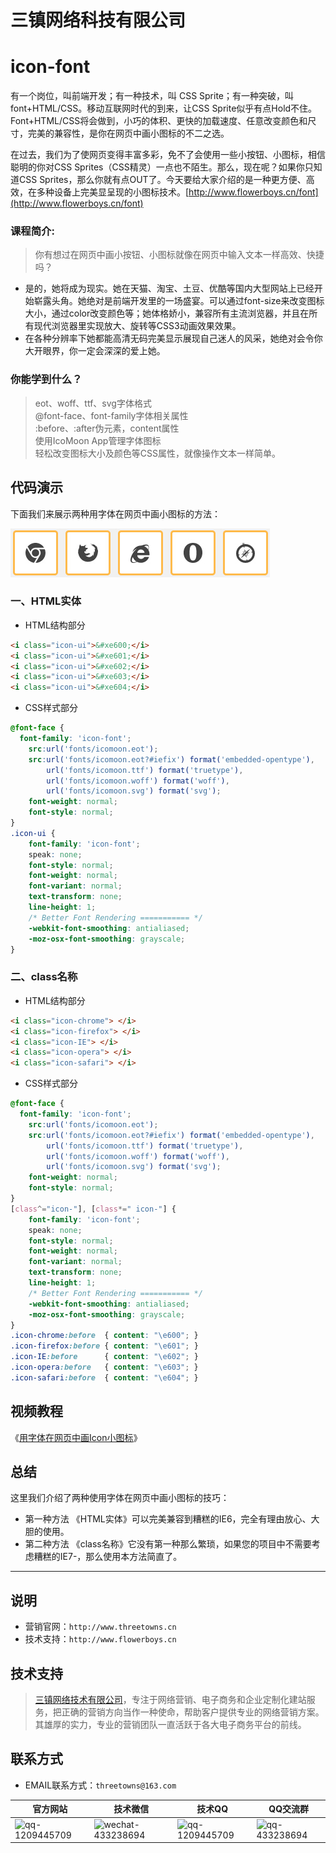# 三镇网络科技有限公司

icon-font
=====
有一个岗位，叫前端开发；有一种技术，叫 CSS Sprite；有一种突破，叫font+HTML/CSS。移动互联网时代的到来，让CSS Sprite似乎有点Hold不住。Font+HTML/CSS将会做到，小巧的体积、更快的加载速度、任意改变颜色和尺寸，完美的兼容性，是你在网页中画小图标的不二之选。

在过去，我们为了使网页变得丰富多彩，免不了会使用一些小按钮、小图标，相信聪明的你对CSS Sprites（CSS精灵）一点也不陌生。那么，现在呢？如果你只知道CSS Sprites，那么你就有点OUT了。今天要给大家介绍的是一种更方便、高效，在多种设备上完美显呈现的小图标技术。[http://www.flowerboys.cn/font](http://www.flowerboys.cn/font)

### 课程简介:

> 你有想过在网页中画小按钮、小图标就像在网页中输入文本一样高效、快捷吗？
* 是的，她将成为现实。她在天猫、淘宝、土豆、优酷等国内大型网站上已经开始崭露头角。她绝对是前端开发里的一场盛宴。可以通过font-size来改变图标大小，通过color改变颜色等；她体格娇小，兼容所有主流浏览器，并且在所有现代浏览器里实现放大、旋转等CSS3动画效果效果。
* 在各种分辨率下她都能高清无码完美显示展现自己迷人的风采，她绝对会令你大开眼界，你一定会深深的爱上她。

### 你能学到什么？
> eot、woff、ttf、svg字体格式<br>
> @font-face、font-family字体相关属性<br>
> :before、:after伪元素，content属性<br>
> 使用IcoMoon App管理字体图标<br>
> 轻松改变图标大小及颜色等CSS属性，就像操作文本一样简单。

## 代码演示
下面我们来展示两种用字体在网页中画小图标的方法：<br>

![github](https://github.com/hash-lee/icon-font/blob/master/images/show.jpg "github")

### 一、HTML实体
* HTML结构部分
```html
<i class="icon-ui">&#xe600;</i>
<i class="icon-ui">&#xe601;</i>
<i class="icon-ui">&#xe602;</i>
<i class="icon-ui">&#xe603;</i>
<i class="icon-ui">&#xe604;</i>
```

* CSS样式部分
```css
@font-face {
  font-family: 'icon-font';
	src:url('fonts/icomoon.eot');
	src:url('fonts/icomoon.eot?#iefix') format('embedded-opentype'),
		url('fonts/icomoon.ttf') format('truetype'),
		url('fonts/icomoon.woff') format('woff'),
		url('fonts/icomoon.svg') format('svg');
	font-weight: normal;
	font-style: normal;
}
.icon-ui {
	font-family: 'icon-font';
	speak: none;
	font-style: normal;
	font-weight: normal;
	font-variant: normal;
	text-transform: none;
	line-height: 1;
	/* Better Font Rendering =========== */
	-webkit-font-smoothing: antialiased;
	-moz-osx-font-smoothing: grayscale;
}
```

### 二、class名称
* HTML结构部分
```html
<i class="icon-chrome"> </i>
<i class="icon-firefox"> </i>
<i class="icon-IE"> </i>
<i class="icon-opera"> </i>
<i class="icon-safari"> </i>
```

* CSS样式部分
```css
@font-face {
  font-family: 'icon-font';
	src:url('fonts/icomoon.eot');
	src:url('fonts/icomoon.eot?#iefix') format('embedded-opentype'),
		url('fonts/icomoon.ttf') format('truetype'),
		url('fonts/icomoon.woff') format('woff'),
		url('fonts/icomoon.svg') format('svg');
	font-weight: normal;
	font-style: normal;
}
[class^="icon-"], [class*=" icon-"] {
	font-family: 'icon-font';
	speak: none;
	font-style: normal;
	font-weight: normal;
	font-variant: normal;
	text-transform: none;
	line-height: 1;
	/* Better Font Rendering =========== */
	-webkit-font-smoothing: antialiased;
	-moz-osx-font-smoothing: grayscale;
}
.icon-chrome:before  { content: "\e600"; }
.icon-firefox:before { content: "\e601"; }
.icon-IE:before      { content: "\e602"; }
.icon-opera:before   { content: "\e603"; }
.icon-safari:before  { content: "\e604"; }
```

## 视频教程 
《[用字体在网页中画Icon小图标](http://www.imooc.com/view/243)》

## 总结
这里我们介绍了两种使用字体在网页中画小图标的技巧：
* 第一种方法 《HTML实体》可以完美兼容到糟糕的IE6，完全有理由放心、大胆的使用。
* 第二种方法 《class名称》它没有第一种那么繁琐，如果您的项目中不需要考虑糟糕的IE7-，那么使用本方法简直了。

***

## 说明
* 营销官网：`http://www.threetowns.cn`
* 技术支持：`http://www.flowerboys.cn`

## 技术支持
>[三镇网络技术有限公司](http://www.threetowns.cn)，专注于网络营销、电子商务和企业定制化建站服务，把正确的营销方向当作一种使命，帮助客户提供专业的网络营销方案。其雄厚的实力，专业的营销团队一直活跃于各大电子商务平台的前线。

## 联系方式

* EMAIL联系方式：`threetowns@163.com`

| 官方网站 | 技术微信 | 技术QQ | QQ交流群 |
|--------|--------|--------|--------|
|![qq-1209445709](https://github.com/threetowns/About/raw/master/qrCode/website_threetowns.cn.jpg)|![wechat-433238694](https://github.com/threetowns/About/raw/master/qrCode/wechat_yonger_lei.jpg)|   ![qq-1209445709](https://github.com/threetowns/About/raw/master/qrCode/qq_1209445709.jpg)     |    ![qq-433238694](https://github.com/threetowns/About/raw/master/qrCode/qqGroup_433238694.jpg)    |
